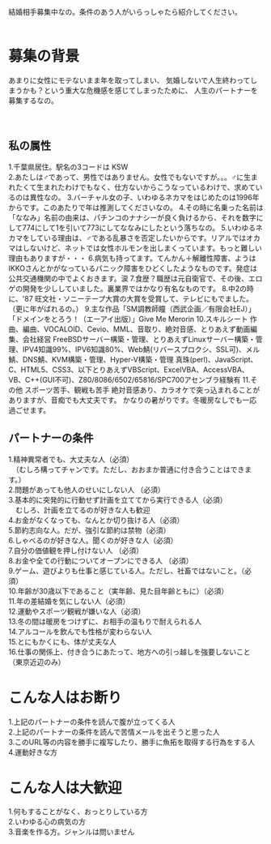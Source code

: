 結婚相手募集中なの。条件のあう人がいらっしゃたら紹介してください。<br>
<br>
<h1>募集の背景</h1>
あまりに女性にモテないまま年を取ってしまい、 気婚しないで人生終わってしまうかも？という重大な危機感を感じてしまったために、 人生のパートナーを募集するなの。<br>
<br><br>
<h2>私の属性</h2>
1.千葉県居住。駅名の3コードは KSW<br>
2.あたしは♂であって、男性ではありません。女性でもないですが。。。♂に生まれたくて生まれたわけでもなく、仕方ないからこうなっているわけで、求めているのは異性なの。
3.バーチャル女の子、いわゆるネカマをはじめたのは1996年からです。このあたりで年は推測してくださいなの。
4.その時に名乗った名前は「ななみ」名前の由来は、パチンコのナナシーが良く負けるから、それを数字にして774にして1を引いて773にしてななみにしたという落ちなの。
5.いわゆるネカマをしている理由は、♂である乱暴さを否定したいからです。リアルではオカマはしないけど、ネットでは女性ホルモンを出しまくっています。もっと難しい理由もありますが・・・
6.病気も持ってます。てんかん＋解離性障害、ようはIKKOさんとかがなっているパニック障害をひどくしたようなものです。発症は公共交通機関の中でよくおきます。涙
7.食歴？職歴は元自衛官で、その後、エロゲの開発を少ししていました。裏業界ではかなり有名なものです。
8.中2の時に、'87 旺文社・ソニーテープ大賞の大賞を受賞して、テレビにもでました。（更に年がばれるの。）
9.主な作品「SM調教師瞳（西武企画／有限会社EJ）」「ドメインをとろう！（エーアイ出版）」Give Me Merorin
10.スキルシート
作曲、編曲、VOCALOID、Cevio、MML、音取り、絶対音感、とりあえず動画編集、会社経営
FreeBSDサーバー構築・管理、とりあえずLinuxサーバー構築・管理、IPV4知識99%、IPV6知識80%、Web鯖(リバースプロクシ、SSL可)、メル鯖、DNS鯖、KVM構築・管理、Hyper-V構築・管理
真珠(perl)、JavaScript、C、HTML5、CSS3、以下とりあえずVBScript、ExcelVBA、AccessVBA、VB、C++(GUI不可)、Z80/8086/6502/65816/SPC700アセンブラ経験有
11.その他
スポーツ苦手、観戦も苦手
絶対音感あり、カラオケで突っ込まれることがありますが、音痴でも大丈夫です。
かなりの暑がりです。冬暖房なしでも一応過ごせます。

<h2>パートナーの条件</h2>
1.精神異常者でも、大丈夫な人（必須） <br>
　（むしろ構ってチャンです。ただし、おおまか普通に付き合うことはできます。） <br>
2.問題があっても他人のせいにしない人 （必須） <br>
3.基本的に突発的に行動せず計画を立ててから実行できる人（必須） <br>
　むしろ、計画を立てるのが好きな人も歓迎<br>
4.お金がなくなっても、なんとか切り抜ける人（必須） <br>
5.節約志向な人。だが、強引な節約は禁物（必須）<br>
6.しゃべるのが好きな人。聞くのが好きな人（必須） <br>
7.自分の価値観を押し付けない人 （必須）<br>
8.お金や全ての行動についてオープンにできる人 （必須）<br>
9.ゲーム、遊びよりも仕事と感じている人。ただし、社畜ではないこと。（必須）<br>
10.年齢が30歳以下であること（実年齢、見た目年齢ともに）（必須） <br>
11.年の差結婚を気にしない人（必須） <br>
12.運動やスポーツ観戦が嫌いな人（必須） <br>
13.冬の間は暖房をつけずに、お相手の温もりで耐えられる人<br>
14.アルコールを飲んでも性格が変わらない人<br>
15.とにもかくにも、体が丈夫な人<br>
16.仕事の関係上、付き合うにあたって、地方への引っ越しを強要しないこと（東京近辺のみ） <br>

<h1>こんな人はお断り</h1>
1.上記のパートナーの条件を読んで腹が立ってくる人<br>
2.上記のパートナーの条件を読んで苦情メールを出そうと思った人<br>
3.このURL等の内容を勝手に複写したり、勝手に魚拓を取得する行為をする人<br>
4.運動好きな方<br>

<h1>こんな人は大歓迎</h1>
1.何もすることがなく、おっとりしている方<br>
2.いわゆる心の病気の方<br>
3.音楽を作る方。ジャンルは問いません<br>
